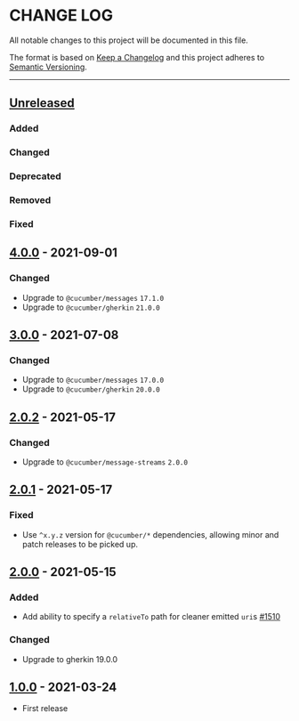 # CHANGE LOG
All notable changes to this project will be documented in this file.

The format is based on [Keep a Changelog](http://keepachangelog.com/)
and this project adheres to [Semantic Versioning](http://semver.org/).

----
## [Unreleased]

### Added

### Changed

### Deprecated

### Removed

### Fixed

## [4.0.0] - 2021-09-01

### Changed

* Upgrade to `@cucumber/messages` `17.1.0`
* Upgrade to `@cucumber/gherkin` `21.0.0`

## [3.0.0] - 2021-07-08

### Changed

* Upgrade to `@cucumber/messages` `17.0.0`
* Upgrade to `@cucumber/gherkin` `20.0.0`

## [2.0.2] - 2021-05-17

### Changed

* Upgrade to `@cucumber/message-streams` `2.0.0`

## [2.0.1] - 2021-05-17

### Fixed

* Use `^x.y.z` version for `@cucumber/*` dependencies, allowing minor and patch releases to be picked up.

## [2.0.0] - 2021-05-15

### Added

* Add ability to specify a `relativeTo` path for cleaner emitted `uri`s [#1510](https://github.com/cucumber/cucumber/pull/1510)

### Changed

* Upgrade to gherkin 19.0.0

## [1.0.0] - 2021-03-24

* First release

<!-- Releases -->
[Unreleased]: https://github.com/cucumber/cucumber/compare/gherkin-streams/v4.0.0...main
[4.0.0]:      https://github.com/cucumber/cucumber/releases/tag/gherkin-streams/v3.0.0
[3.0.0]:      https://github.com/cucumber/cucumber/releases/tag/gherkin-streams/v2.0.2
[2.0.2]:      https://github.com/cucumber/cucumber/releases/tag/gherkin-streams/v2.0.1
[2.0.1]:      https://github.com/cucumber/cucumber/releases/tag/gherkin-streams/v2.0.0
[2.0.0]:      https://github.com/cucumber/cucumber/releases/tag/gherkin-streams/v1.0.0
[1.0.0]:      https://github.com/cucumber/cucumber/releases/tag/gherkin-streams/v1.0.0

<!-- Contributors in alphabetical order -->
